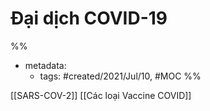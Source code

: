 # Đại dịch COVID-19

%% 
- metadata:
	- tags: #created/2021/Jul/10, #MOC 
%%

[[SARS-COV-2]]
[[Các loại Vaccine COVID]]